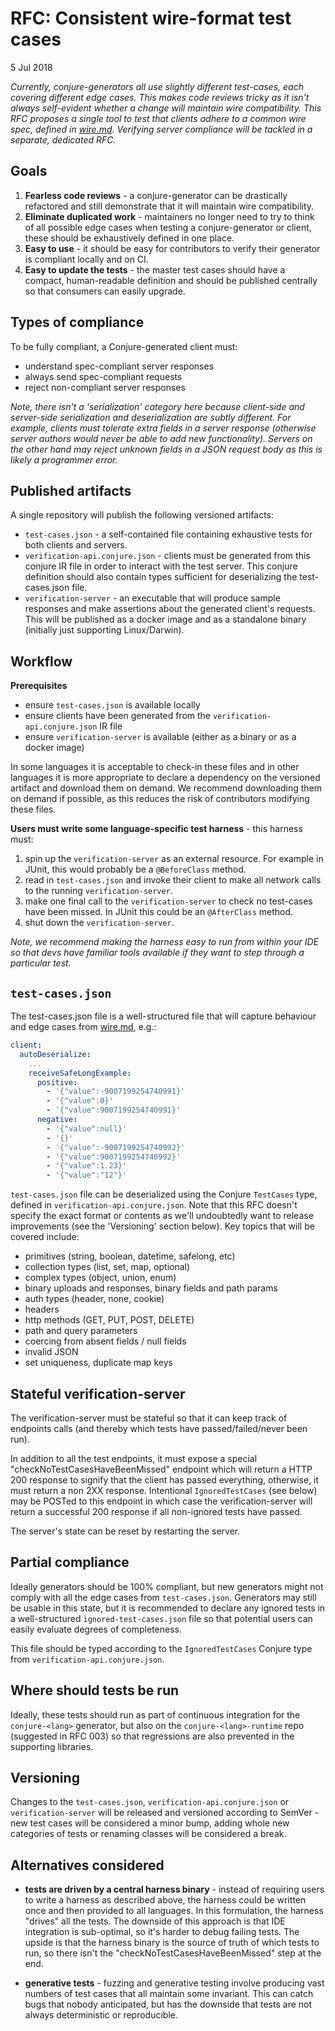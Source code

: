 # RFC: Consistent wire-format test cases

5 Jul 2018

_Currently, conjure-generators all use slightly different test-cases, each covering different edge cases. This makes code reviews tricky as it isn't always self-evident whether a change will maintain wire compatibility. This RFC proposes a single tool to test that clients adhere to a common wire spec, defined in [wire.md](https://github.com/palantir/conjure/blob/develop/wire.md). Verifying server compliance will be tackled in a separate, dedicated RFC._

## Goals

1. **Fearless code reviews** - a conjure-generator can be drastically refactored and still demonstrate that it will maintain wire compatibility.
2. **Eliminate duplicated work** - maintainers no longer need to try to think of all possible edge cases when testing a conjure-generator or client, these should be exhaustively defined in one place.
3. **Easy to use** - it should be easy for contributors to verify their generator is compliant locally and on CI.
4. **Easy to update the tests** - the master test cases should have a compact, human-readable definition and should be published centrally so that consumers can easily upgrade.

## Types of compliance

To be fully compliant, a Conjure-generated client must:

  - understand spec-compliant server responses
  - always send spec-compliant requests
  - reject non-compliant server responses

_Note, there isn't a 'serialization' category here because client-side and server-side serialization and deserialization are subtly different. For example, clients must tolerate extra fields in a server response (otherwise server authors would never be able to add new functionality). Servers on the other hand may reject unknown fields in a JSON request body as this is likely a programmer error._

## Published artifacts

A single repository will publish the following versioned artifacts:

* `test-cases.json` - a self-contained file containing exhaustive tests for both clients and servers.
* `verification-api.conjure.json` - clients must be generated from this conjure IR file in order to interact with the test server. This conjure definition should also contain types sufficient for deserializing the test-cases.json file.
* `verification-server` - an executable that will produce sample responses and make assertions about the generated client's requests. This will be published as a docker image and as a standalone binary (initially just supporting Linux/Darwin).

## Workflow

**Prerequisites**

- ensure `test-cases.json` is available locally
- ensure clients have been generated from the `verification-api.conjure.json` IR file
- ensure `verification-server` is available (either as a binary or as a docker image)

In some languages it is acceptable to check-in these files and in other languages it is more appropriate to declare a dependency on the versioned artifact and download them on demand.  We recommend downloading them on demand if possible, as this reduces the risk of contributors modifying these files.

**Users must write some language-specific test harness** - this harness must:

1. spin up the `verification-server` as an external resource. For example in JUnit, this would probably be a `@BeforeClass` method.
1. read in `test-cases.json` and invoke their client to make all network calls to the running `verification-server`.
1. make one final call to the `verification-server` to check no test-cases have been missed.  In JUnit this could be an `@AfterClass` method.
1. shut down the `verification-server`.

_Note, we recommend making the harness easy to run from within your IDE so that devs have familiar tools available if they want to step through a particular test._

## `test-cases.json`

The test-cases.json file is a well-structured file that will capture behaviour and edge cases from [wire.md](https://github.com/palantir/conjure/blob/develop/wire.md), e.g.:

```yaml
client:
  autoDeserialize:
    ...
    receiveSafeLongExample:
      positive:
        - '{"value":-9007199254740991}'
        - '{"value":0}'
        - '{"value":9007199254740991}'
      negative:
        - '{"value":null}'
        - '{}'
        - '{"value":-9007199254740992}'
        - '{"value":9007199254740992}'
        - '{"value":1.23}'
        - '{"value":"12"}'
```

`test-cases.json` file can be deserialized using the Conjure `TestCases` type, defined in `verification-api.conjure.json`. Note that this RFC doesn't specify the exact format or contents as we'll undoubtedly want to release improvements (see the 'Versioning' section below). Key topics that will be covered include:

* primitives (string, boolean, datetime, safelong, etc)
* collection types (list, set, map, optional)
* complex types (object, union, enum)
* binary uploads and responses, binary fields and path params
* auth types (header, none, cookie)
* headers
* http methods (GET, PUT, POST, DELETE)
* path and query parameters
* coercing from absent fields / null fields
* invalid JSON
* set uniqueness, duplicate map keys

## Stateful verification-server

The verification-server must be stateful so that it can keep track of endpoints calls (and thereby which tests have passed/failed/never been run).

In addition to all the test endpoints, it must expose a special "checkNoTestCasesHaveBeenMissed" endpoint which will return a HTTP 200 response to signify that the client has passed everything, otherwise, it must return a non 2XX response. Intentional `IgnoredTestCases` (see below) may be POSTed to this endpoint in which case the verification-server will return a successful 200 response if all non-ignored tests have passed.

The server's state can be reset by restarting the server.

## Partial compliance

Ideally generators should be 100% compliant, but new generators might not comply with all the edge cases from `test-cases.json`. Generators may still be usable in this state, but it is recommended to declare any ignored tests in a well-structured `ignored-test-cases.json` file so that potential users can easily evaluate degrees of completeness.

This file should be typed according to the `IgnoredTestCases` Conjure type from `verification-api.conjure.json`.

## Where should tests be run

Ideally, these tests should run as part of continuous integration for the `conjure-<lang>` generator, but also on the `conjure-<lang>-runtime` repo (suggested in RFC 003) so that regressions are also prevented in the supporting libraries.

## Versioning

Changes to the `test-cases.json`, `verification-api.conjure.json` or `verification-server` will be released and versioned according to SemVer - new test cases will be considered a minor bump, adding whole new categories of tests or renaming classes will be considered a break.

## Alternatives considered

- **tests are driven by a central harness binary** - instead of requiring users to write a harness as described above, the harness could be written once and then provided to all languages.  In this formulation, the harness "drives" all the tests.  The downside of this approach is that IDE integration is sub-optimal, so it's harder to debug failing tests.  The upside is that the harness binary is the source of truth of which tests to run, so there isn't the "checkNoTestCasesHaveBeenMissed" step at the end.

- **generative tests** - fuzzing and generative testing involve producing vast numbers of test cases that all maintain some invariant.  This can catch bugs that nobody anticipated, but has the downside that tests are not always deterministic or reproducible.
